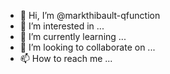 - 👋 Hi, I’m @markthibault-qfunction
- 👀 I’m interested in ...
- 🌱 I’m currently learning ...
- 💞️ I’m looking to collaborate on ...
- 📫 How to reach me ...

<!---
markthibault-qfunction/markthibault-qfunction is a ✨ special ✨ repository because its `README.md` (this file) appears on your GitHub profile.
You can click the Preview link to take a look at your changes.
--->
